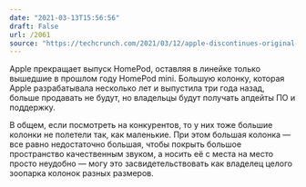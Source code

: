 ```yaml
---
date: "2021-03-13T15:56:56"
draft: False
url: /2061
source: "https://techcrunch.com/2021/03/12/apple-discontinues-original-homepod-will-focus-on-mini"
---
```


Apple прекращает выпуск HomePod, оставляя в линейке только вышедшие в прошлом году HomePod mini. Большую колонку, которая Apple разрабатывала несколько лет и выпустила три года назад, больше продавать не будут, но владельцы будут получать апдейты ПО и поддержку.

В общем, если посмотреть на конкурентов, то у них тоже большие колонки не полетели так, как маленькие. При этом большая колонка — все равно недостаточно большая, чтобы покрыть большое пространство качественным звуком, а носить её с места на место просто неудобно — могу это засвидетельствовать как владелец целого зоопарка колонок разных размеров.

